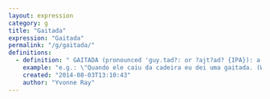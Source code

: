 ```yaml
---
layout: expression
category: g
title: "Gaitada"
expression: "Gaitada"
permalink: "/g/gaitada/"
definitions:
  - definition: " GAITADA (pronounced 'guy.tad?: or ?ajt?ad? {IPA}): a loud and exaggerated laughter.\r\n Synonym : Gargalhada (???????ad? {IPA} )\r\n* Mainly used in Notheastern Brazil"
    example: "e.g.: \"Quando ele caiu da cadeira eu dei uma gaitada. (When he fell from the chair I laughed hard.)\r\n "
    created: "2014-08-03T13:10:43"
    author: "Yvonne Ray"
---
```

